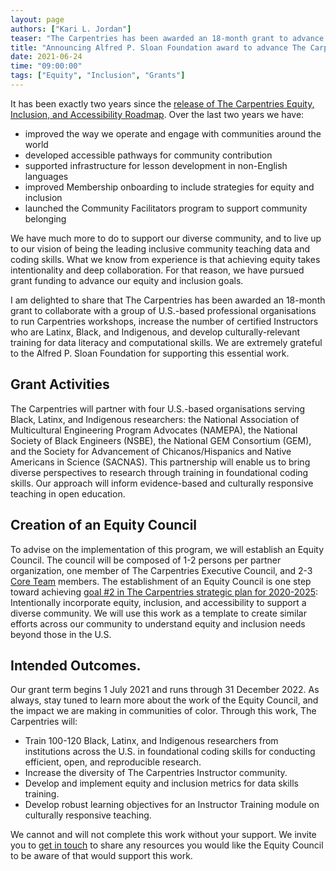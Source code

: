 ```yaml
---
layout: page
authors: ["Kari L. Jordan"]
teaser: "The Carpentries has been awarded an 18-month grant to advance equitable outcomes in data literacy for Black, Latinx, and Indigenous researchers in the U.S."
title: "Announcing Alfred P. Sloan Foundation award to advance The Carpentries Equity and Inclusion goals for training researchers of color."
date: 2021-06-24
time: "09:00:00"
tags: ["Equity", "Inclusion", "Grants"]
---
```

It has been exactly two years since the [release of The Carpentries Equity, Inclusion, and Accessibility Roadmap](https://carpentries.org/blog/2019/06/eia-roadmap-release/). Over the last two years we have:

- improved the way we operate and engage with communities around the world
- developed accessible pathways for community contribution
- supported infrastructure for lesson development in non-English languages
- improved Membership onboarding to include strategies for equity and inclusion
- launched the Community Facilitators program to support community belonging

We have much more to do to support our diverse community, and to live up to our vision of being the leading inclusive community teaching data and coding skills. What we know from experience is that achieving equity takes intentionality and deep collaboration. For that reason, we have pursued grant funding to advance our equity and inclusion goals.

I am delighted to share that The Carpentries has been awarded an 18-month grant to collaborate with a group of U.S.-based professional organisations to run Carpentries workshops, increase the number of certified Instructors who are Latinx, Black, and Indigenous, and develop culturally-relevant training for data literacy and computational skills. We are extremely grateful to the Alfred P. Sloan Foundation for supporting this essential work.

## Grant Activities

The Carpentries will partner with four U.S.-based organisations serving Black, Latinx, and Indigenous  researchers: the National Association of Multicultural Engineering Program Advocates (NAMEPA), the National Society of Black Engineers (NSBE), the National GEM Consortium (GEM), and the Society for Advancement of Chicanos/Hispanics and Native Americans in Science (SACNAS). This partnership will enable us to bring diverse perspectives to research through training in foundational coding skills. Our approach will inform evidence-based and culturally responsive teaching in open education.

## Creation of an Equity Council

To advise on the implementation of this program, we will establish an Equity Council. The council will be composed of 1-2 persons per partner organization, one member of The Carpentries Executive Council, and 2-3 [Core Team](https://carpentries.org/team/) members. The establishment of an Equity Council is one step toward achieving [goal #2 in The Carpentries strategic plan for 2020-2025](https://carpentries.org/strategic-plan/): Intentionally incorporate equity, inclusion, and accessibility to support a diverse community. We will use this work as a template to create similar efforts across our community to understand  equity and inclusion needs beyond those in the U.S.

## Intended Outcomes.
Our grant term begins 1 July 2021 and runs through 31 December 2022. As always, stay tuned to learn more about the work of the Equity Council, and the impact we are making in communities of color. Through this work, The Carpentries will:

- Train 100-120 Black, Latinx, and Indigenous researchers from institutions across the U.S. in foundational coding skills for conducting efficient, open, and reproducible research.
- Increase the diversity of The Carpentries Instructor community.
- Develop and implement equity and inclusion metrics for data skills training.
- Develop robust learning objectives for an Instructor Training module on culturally responsive teaching.

We cannot and will not complete this work without your support. We invite you to [get in touch](mailto:team@carpentries.org) to share any resources you would like the Equity Council to be aware of that would support this work.
